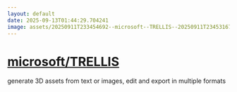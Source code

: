 ```yaml
---
layout: default
date: 2025-09-13T01:44:29.704241
image: assets/20250911T233454692--microsoft--TRELLIS--20250911T234531679--cropped.png
---
```


# [microsoft/TRELLIS](https://github.com/microsoft/TRELLIS)

generate 3D assets from text or images, edit and export in multiple formats
